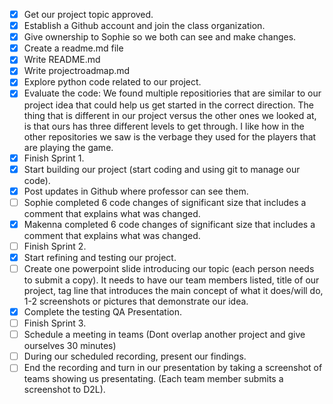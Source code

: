 - [x] Get our project topic approved.
- [x] Establish a Github account and join the class organization.
- [x] Give ownership to Sophie so we both can see and make changes.
- [x] Create a readme.md file
- [x] Write README.md
- [x] Write projectroadmap.md
- [x] Explore python code related to our project.
- [x] Evaluate the code: We found multiple repositiories that are similar to our project idea that could help us get started in the correct direction. The thing that is different in our project versus the other ones we looked at, is that ours has three different levels to get through. I like how in the other repositories we saw is the verbage they used for the players that are playing the game. 
- [x] Finish Sprint 1.
- [x] Start building our project (start coding and using git to manage our code).
- [x] Post updates in Github where professor can see them.
- [ ] Sophie completed 6 code changes of significant size that includes a comment that explains what was changed.
- [x] Makenna completed 6 code changes of significant size that includes a comment that explains what was changed.
- [ ] Finish Sprint 2.
- [x] Start refining and testing our project.
- [ ] Create one powerpoint slide introducing our topic (each person needs to submit a copy). It needs to have our team members listed, title of our project, tag line that introduces the main concept of what it does/will do, 1-2 screenshots or pictures that demonstrate our idea.
- [x] Complete the testing QA Presentation.
- [ ] Finish Sprint 3.
- [ ] Schedule a meeting in teams (Dont overlap another project and give ourselves 30 minutes)
- [ ] During our scheduled recording, present our findings.
- [ ] End the recording and turn in our presentation by taking a screenshot of teams showing us presentating. (Each team member submits a screenshot to D2L).
